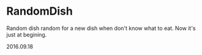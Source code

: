 # RandomDish
Random dish
random for a new dish when don't know what to eat. 
Now it's just at begining.

2016.09.18

